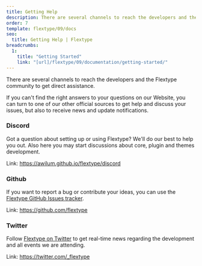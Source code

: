 ```yaml
---
title: Getting Help
description: There are several channels to reach the developers and the Flextype community to get direct assistance.
order: 7
template: flextype/09/docs
seo:
  title: Getting Help | Flextype
breadcrumbs:
  1:
    title: "Getting Started"
    link: "[url]/flextype/09/documentation/getting-started/"
---
```

There are several channels to reach the developers and the Flextype community to get direct assistance.

If you can't find the right answers to your questions on our Website, you can turn to one of our other official sources to get help and discuss your issues, but also to receive news and update notifications.

### Discord

Got a question about setting up or using Flextype? We'll do our best to help you out. Also here you may start discussions about core, plugin and themes development.

Link: <https://awilum.github.io/flextype/discord>

### Github

If you want to report a bug or contribute your ideas, you can use the [Flextype GitHub Issues tracker](https://github.com/flextype/09/flextype/issues).

Link: <https://github.com/flextype>

### Twitter

Follow [Flextype on Twitter](https://twitter.com/_flextype) to get real-time news regarding the development and all events we are attending.

Link: <https://twitter.com/_flextype>